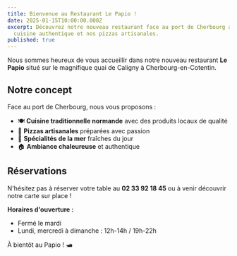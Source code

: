 ```yaml
---
title: Bienvenue au Restaurant Le Papio !
date: 2025-01-15T10:00:00.000Z
excerpt: Découvrez notre nouveau restaurant face au port de Cherbourg avec notre
  cuisine authentique et nos pizzas artisanales.
published: true
---
```

Nous sommes heureux de vous accueillir dans notre nouveau restaurant **Le Papio** situé sur le magnifique quai de Caligny à Cherbourg-en-Cotentin.

## Notre concept

Face au port de Cherbourg, nous vous proposons :

* 🍽️ **Cuisine traditionnelle normande** avec des produits locaux de qualité
* 🍕 **Pizzas artisanales** préparées avec passion
* 🦪 **Spécialités de la mer** fraîches du jour
* 🏠 **Ambiance chaleureuse** et authentique

## Réservations

N'hésitez pas à réserver votre table au **02 33 92 18 45** ou à venir découvrir notre carte sur place !

**Horaires d'ouverture :**

* Fermé le mardi
* Lundi, mercredi à dimanche : 12h-14h / 19h-22h 

À bientôt au Papio ! 🛥️
